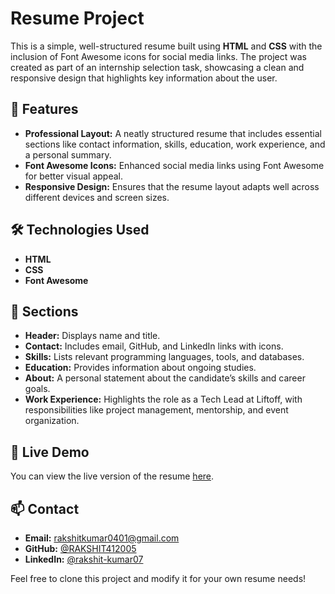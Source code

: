 

# Resume Project

This is a simple, well-structured resume built using **HTML** and **CSS** with the inclusion of Font Awesome icons for social media links. The project was created as part of an internship selection task, showcasing a clean and responsive design that highlights key information about the user.

## 🚀 Features

- **Professional Layout:** A neatly structured resume that includes essential sections like contact information, skills, education, work experience, and a personal summary.
- **Font Awesome Icons:** Enhanced social media links using Font Awesome for better visual appeal.
- **Responsive Design:** Ensures that the resume layout adapts well across different devices and screen sizes.

## 🛠️ Technologies Used

- **HTML**
- **CSS**
- **Font Awesome**

## 📄 Sections

- **Header:** Displays name and title.
- **Contact:** Includes email, GitHub, and LinkedIn links with icons.
- **Skills:** Lists relevant programming languages, tools, and databases.
- **Education:** Provides information about ongoing studies.
- **About:** A personal statement about the candidate’s skills and career goals.
- **Work Experience:** Highlights the role as a Tech Lead at Liftoff, with responsibilities like project management, mentorship, and event organization.

## 🔗 Live Demo

You can view the live version of the resume [here](#).

## 📫 Contact

- **Email:** [rakshitkumar0401@gmail.com](mailto:rakshitkumar0401@gmail.com)
- **GitHub:** [@RAKSHIT412005](https://github.com/Rakshit412005)
- **LinkedIn:** [@rakshit-kumar07](https://www.linkedin.com/in/rakshit-kumar07)

Feel free to clone this project and modify it for your own resume needs!

